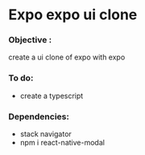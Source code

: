 # Expo expo ui clone

### Objective : 
create a ui clone of expo with expo 

### To do:
- create a typescript 



### Dependencies:
- stack navigator
-  npm i react-native-modal
